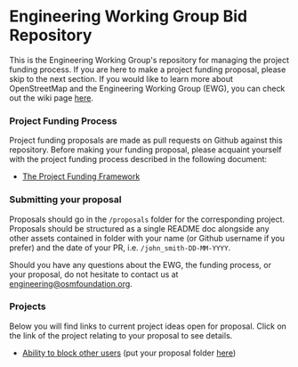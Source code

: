 # Engineering Working Group Bid Repository

This is the Engineering Working Group's repository for managing the project funding process. If you are here to make a project funding proposal, please skip to the next section. If you would like to learn more about OpenStreetMap and the Engineering Working Group (EWG), you can check out the wiki page [here](https://wiki.osmfoundation.org/wiki/Engineering_Working_Group).

### Project Funding Process

Project funding proposals are made as pull requests on Github against this repository. Before making your funding proposal, please acquaint yourself with the project funding process described in the following document:

* [The Project Funding Framework](https://wiki.osmfoundation.org/wiki/Engineering_Working_Group/Project_Funding_Framework)

### Submitting your proposal

Proposals should go in the `/proposals` folder for the corresponding project. Proposals should be structured as a single README doc alongside any other assets contained in folder with your name (or Github username if you prefer) and the date of your PR, i.e. `/john_smith-DD-MM-YYYY`.

Should you have any questions about the EWG, the funding process, or your proposal, do not hesitate to contact us at [engineering@osmfoundation.org](mailto:engineering@osmfoundation.org).

### Projects

Below you will find links to current project ideas open for proposal. Click on the link of the project relating to your proposal to see details.

* [Ability to block other users](/projects/ability-to-block-other-users) (put your proposal folder [here](/projects/ability-to-block-other-users/proposals))
